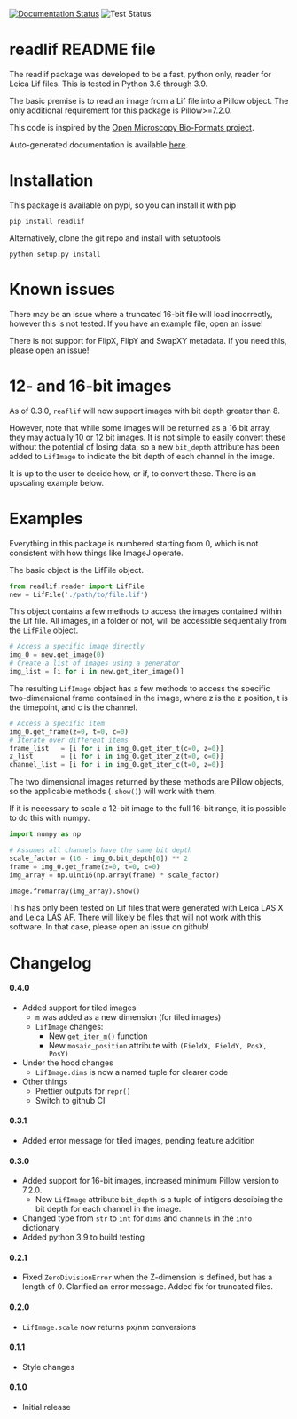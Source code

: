[![Documentation Status](https://readthedocs.org/projects/readlif/badge/?version=latest)](https://readlif.readthedocs.io/en/latest/?badge=latest)
![Test Status](https://github.com/nimne/readlif/workflows/CI-Tests/badge.svg)

readlif README file
===
The readlif package was developed to be a fast, python only, reader for Leica Lif files. This is tested in Python 3.6 through 3.9.

The basic premise is to read an image from a Lif file into a Pillow object. The only additional requirement for this package is Pillow>=7.2.0.

This code is inspired by the [Open Microscopy Bio-Formats project](https://github.com/openmicroscopy/bioformats).

Auto-generated documentation is available [here](https://readlif.readthedocs.io/en/latest/).

Installation
===
This package is available on pypi, so you can install it with pip
```
pip install readlif
```
Alternatively, clone the git repo and install with setuptools
```
python setup.py install
```

Known issues
===

There may be an issue where a truncated 16-bit file will load incorrectly, however
this is not tested. If you have an example file, open an issue!

There is not support for FlipX, FlipY and SwapXY metadata. If you need this, 
please open an issue!

12- and 16-bit images
===
As of 0.3.0, `reaflif` will now support images with bit depth greater than 8.

However, note that while some images will be returned as a 16 bit array, they may
actually 10 or 12 bit images. It is not simple to easily convert these without
the potential of losing data, so a new `bit_depth` attribute has been added
to `LifImage` to indicate the bit depth of each channel in the image.

It is up to the user to decide how, or if, to convert these. There is an upscaling example below.

Examples
===
Everything in this package is numbered starting from 0, which is not consistent with how things like ImageJ operate.

The basic object is the LifFile object.
```python
from readlif.reader import LifFile
new = LifFile('./path/to/file.lif')
```
This object contains a few methods to access the images contained within the Lif file. All images, in a folder or not, will be accessible sequentially from the `LifFile` object.
```python
# Access a specific image directly
img_0 = new.get_image(0)
# Create a list of images using a generator
img_list = [i for i in new.get_iter_image()]
```
The resulting `LifImage` object has a few methods to access the specific two-dimensional frame contained in the image, where z is the z position, t is the timepoint, and c is the channel.
```python
# Access a specific item
img_0.get_frame(z=0, t=0, c=0)
# Iterate over different items
frame_list   = [i for i in img_0.get_iter_t(c=0, z=0)]
z_list       = [i for i in img_0.get_iter_z(t=0, c=0)]
channel_list = [i for i in img_0.get_iter_c(t=0, z=0)]

```
The two dimensional images returned by these methods are Pillow objects, so the applicable methods (`.show()`) will work with them.

If it is necessary to scale a 12-bit image to the full 16-bit range, it is possible to do this with numpy.
```python
import numpy as np

# Assumes all channels have the same bit depth
scale_factor = (16 - img_0.bit_depth[0]) ** 2  
frame = img_0.get_frame(z=0, t=0, c=0)
img_array = np.uint16(np.array(frame) * scale_factor)

Image.fromarray(img_array).show()
```

This has only been tested on Lif files that were generated with Leica LAS X and Leica LAS AF. There will likely be files that will not work with this software. In that case, please open an issue on github!


Changelog
======
#### 0.4.0
- Added support for tiled images
    - `m` was added as a new dimension (for tiled images)
    - `LifImage` changes:
        - New `get_iter_m()` function
        - New `mosaic_position` attribute with `(FieldX, FieldY, PosX, PosY)`
- Under the hood changes
    - `LifImage.dims` is now a named tuple for clearer code
- Other things
    - Prettier outputs for `repr()`
    - Switch to github CI

#### 0.3.1
- Added error message for tiled images, pending feature addition

#### 0.3.0
- Added support for 16-bit images, increased minimum Pillow version to 7.2.0.
    - New `LifImage` attribute `bit_depth` is a tuple of intigers descibing the bit
    depth for each channel in the image. 
- Changed type from `str` to `int` for `dims` and `channels` in the `info` dictionary
- Added python 3.9 to build testing

#### 0.2.1 
- Fixed `ZeroDivisionError` when the Z-dimension is defined, but has a length of 0. Clarified an error message. Added fix for truncated files.

#### 0.2.0 
- `LifImage.scale` now returns px/nm conversions

#### 0.1.1 
- Style changes

#### 0.1.0 
- Initial release

